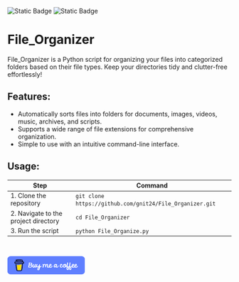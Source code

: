 ![Static Badge](https://img.shields.io/badge/created_by-gnit24-blue?style=flat)
![Static Badge](https://img.shields.io/badge/_-Python-306998?style=flat&logo=Python&labelColor=FFE873)

# File_Organizer

File_Organizer is a Python script for organizing your files into categorized folders based on their file types. Keep your directories tidy and clutter-free effortlessly!

## Features:
- Automatically sorts files into folders for documents, images, videos, music, archives, and scripts.
- Supports a wide range of file extensions for comprehensive organization.
- Simple to use with an intuitive command-line interface.

## Usage:
| Step                                | Command                                                |
|-------------------------------------|--------------------------------------------------------|
| 1. Clone the repository            | `git clone https://github.com/gnit24/File_Organizer.git` |
| 2. Navigate to the project directory | `cd File_Organizer`                                    |
| 3. Run the script                   | `python File_Organize.py`                                   |

&nbsp;
&nbsp;
&nbsp;
&nbsp;
&nbsp;
&nbsp;
&nbsp;
&nbsp;
&nbsp;


<a href="https://www.buymeacoffee.com/gnit" target="_blank">
  <img src="images/funding.png" alt="Buy Me A Coffee" height="41" width="174">
</a>
